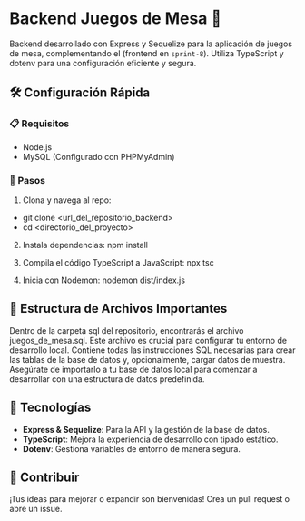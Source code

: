 # Backend Juegos de Mesa 🧩

Backend desarrollado con Express y Sequelize para la aplicación de juegos de mesa, complementando el (frontend en `sprint-8`). Utiliza TypeScript y dotenv para una configuración eficiente y segura.

## 🛠 Configuración Rápida

### 📋 Requisitos

- Node.js
- MySQL (Configurado con PHPMyAdmin)

### 🚀 Pasos 

1. Clona y navega al repo:
- git clone <url_del_repositorio_backend>
- cd <directorio_del_proyecto>

2. Instala dependencias: npm install

3. Compila el código TypeScript a JavaScript: npx tsc

4. Inicia con Nodemon: nodemon dist/index.js

## 📁 Estructura de Archivos Importantes

Dentro de la carpeta sql del repositorio, encontrarás el archivo juegos_de_mesa.sql. Este archivo es crucial para configurar tu entorno de desarrollo local. Contiene todas las instrucciones SQL necesarias para crear las tablas de la base de datos y, opcionalmente, cargar datos de muestra. Asegúrate de importarlo a tu base de datos local para comenzar a desarrollar con una estructura de datos predefinida.

## 🔧 Tecnologías 

- **Express & Sequelize**: Para la API y la gestión de la base de datos.
- **TypeScript**: Mejora la experiencia de desarrollo con tipado estático.
- **Dotenv**: Gestiona variables de entorno de manera segura.

## 🤝 Contribuir 

¡Tus ideas para mejorar o expandir son bienvenidas! Crea un pull request o abre un issue.

